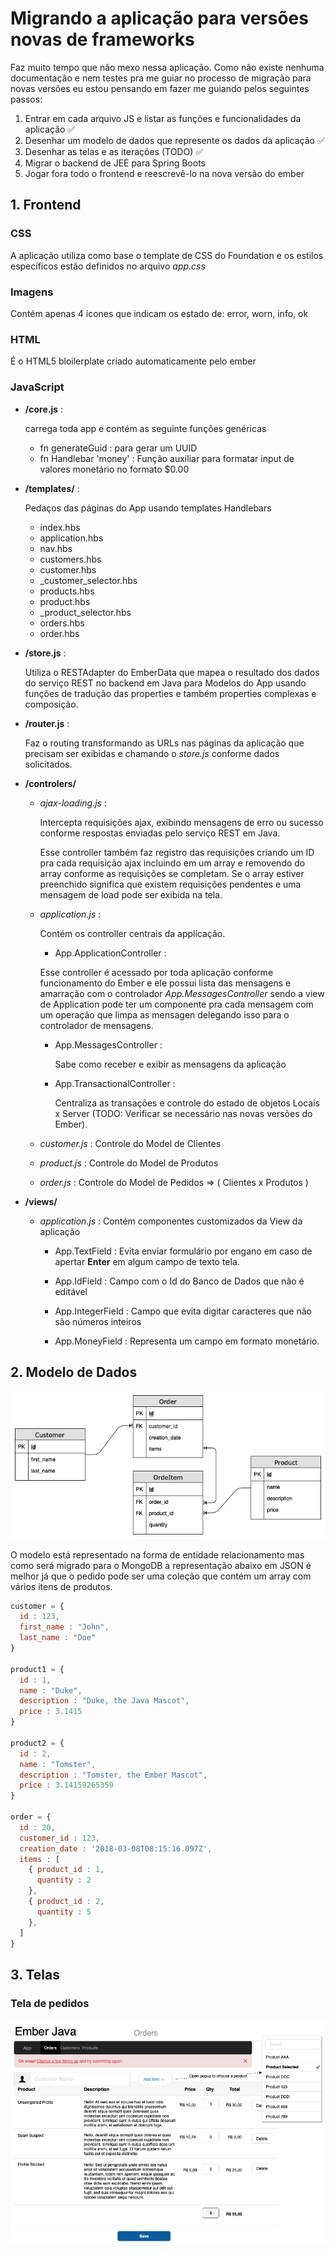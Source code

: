 # Migrando a aplicação para versões novas de frameworks

Faz muito tempo que não mexo nessa aplicação. Como não existe nenhuma documentação e nem testes pra me guiar no processo de migração para novas versões eu estou pensando em fazer me guiando pelos seguintes passos:

1. Entrar em cada arquivo JS e listar as funções e funcionalidades da aplicação ✅
2. Desenhar um modelo de dados que represente os dados da aplicação ✅
3. Desenhar as telas e as iterações (TODO) ✅
4. Migrar o backend de JEE para Spring Boots
5. Jogar fora todo o frontend e reescrevê-lo na nova versão do ember

## 1. Frontend

### CSS

A aplicação utiliza como base o template de CSS do Foundation e os estilos específicos estão definidos no arquivo *app.css*

### Imagens

Contém apenas 4 ícones que indicam os estado de: error, worn, info, ok

### HTML

É o HTML5 bloilerplate criado automaticamente pelo ember

### JavaScript

* **/core.js** :

  carrega toda app e contém as seguinte funções genéricas
  
  * fn generateGuid : para gerar um UUID
  * fn Handlebar 'money' : Função auxiliar para formatar input de valores monetário no formato $0.00

* **/templates/** :
  
  Pedaços das páginas do App usando templates Handlebars

  * index.hbs
  * application.hbs
  * nav.hbs
  * customers.hbs
  * customer.hbs
  * _customer_selector.hbs
  * products.hbs
  * product.hbs
  * _product_selector.hbs
  * orders.hbs
  * order.hbs

* **/store.js** :

  Utiliza o RESTAdapter do EmberData que mapea o resultado dos dados do serviço REST no backend em Java para Modelos do App usando funções de tradução das properties e também properties complexas e composição.

* **/router.js** :

  Faz o routing transformando as URLs nas páginas da aplicação que precisam ser exibidas e chamando o _store.js_ conforme dados solicitados.  

* **/controlers/**

  * _ajax-loading.js_ :

    Intercepta requisições ajax, exibindo mensagens de erro ou sucesso conforme respostas enviadas pelo serviço REST em Java.
  
    Esse controller também faz registro das requisições criando um ID pra cada requisição ajax incluindo em um array e removendo do array conforme as requisições se completam. Se o array estiver preenchido significa que existem requisições pendentes e uma mensagem de load pode ser exibida na tela.

  * _application.js_ :
  
    Contém os controller centrais da applicação.

    * App.ApplicationController :

    Esse controller é acessado por toda aplicação conforme funcionamento do Ember e ele possui lista das mensagens e amarração com o controlador _App.MessagesController_ sendo a view de Application pode ter um componente pra cada mensagem com um operação que limpa as mensagen delegando isso para o controlador de mensagens.

    * App.MessagesController :

      Sabe como receber e exibir as mensagens da aplicação

    * App.TransactionalController :

      Centraliza as transações e controle do estado de objetos Locais x Server (TODO: Verificar se necessário nas novas versões do Ember).

  * _customer.js_ : Controle do Model de Clientes

  * _product.js_ : Controle do Model de Produtos

  * _order.js_ : Controle do Model de Pedidos => ( Clientes x Produtos )

* **/views/**

  * _application.js_ : Contém componentes customizados da View da aplicação

    * App.TextField : Evita enviar formulário por engano em caso de apertar **Enter** em algum campo de texto tela.

    * App.IdField : Campo com o Id do Banco de Dados que não é editável

    * App.IntegerField : Campo que evita digitar caracteres que não são números inteiros

    * App.MoneyField : Representa um campo em formato monetário.

## 2. Modelo de Dados

![Modelo do Ember Java](ember-java.png)

O modelo está representado na forma de entidade relacionamento mas como será migrado para o MongoDB a representação abaixo em JSON é melhor já que o pedido pode ser uma coleção que contém um array com vários itens de produtos.

```JavaScript
customer = {
  id : 123,
  first_name : "John",
  last_name : "Doe"
}

product1 = {
  id : 1,
  name : "Duke",
  description : "Duke, the Java Mascot",
  price : 3.1415
}

product2 = {
  id : 2,
  name : "Tomster",
  description : "Tomster, the Ember Mascot",
  price : 3.14159265359
}

order = {
  id : 20,
  customer_id : 123,
  creation_date : '2018-03-08T08:15:16.097Z',
  items : [
    { product_id : 1,
      quantity : 2
    },
    { product_id : 2,
      quantity : 5
    },
  ]
}

```

## 3. Telas

### Tela de pedidos

![Exemplo de Tela Ember Java](ember-java-screen.png)
